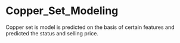 # Copper_Set_Modeling
Copper set is model is predicted on the basis of certain features and predicted the status and selling price.
